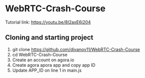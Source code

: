 # WebRTC-Crash-Course

Tutorial link: https://youtu.be/8I2axE6j204

## Cloning and starting project
1. git clone https://github.com/divanov11/WebRTC-Crash-Course
2. cd WebRTC-Crash-Course
3. Create an account on agora.io
4. Create agora apora app and copy app ID
5. Update APP_ID on line 1 in main.js
